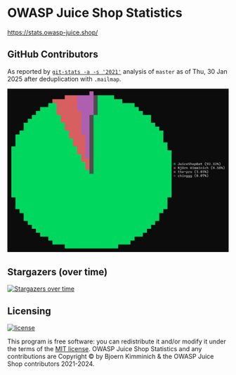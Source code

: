 # OWASP Juice Shop Statistics

<https://stats.owasp-juice.shop/>

## GitHub Contributors

As reported by [`git-stats -a -s '2021'`](https://www.npmjs.com/package/git-stats) analysis
of `master` as of Thu, 30 Jan 2025 after deduplication with `.mailmap`.

![Top git contributors](images/git-stats.png)

## Stargazers (over time)

[![Stargazers over time](https://starchart.cc/juice-shop/juicy-statistics.svg)](https://starchart.cc/juice-shop/juice-shop-ctf)

## Licensing

[![license](https://img.shields.io/github/license/juice-shop/juicy-statistics.svg)](LICENSE)

This program is free software: you can redistribute it and/or modify it
under the terms of the [MIT license](LICENSE). OWASP Juice Shop
Statistics and any contributions are Copyright © by Bjoern Kimminich &
the OWASP Juice Shop contributors 2021-2024.
